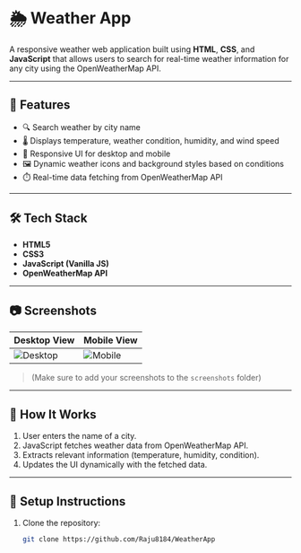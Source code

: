 # 🌦️ Weather App

A responsive weather web application built using **HTML**, **CSS**, and **JavaScript** that allows users to search for real-time weather information for any city using the OpenWeatherMap API.

---

## 🚀 Features

- 🔍 Search weather by city name
- 🌡️ Displays temperature, weather condition, humidity, and wind speed
- 📍 Responsive UI for desktop and mobile
- 🖼️ Dynamic weather icons and background styles based on conditions
- ⏱️ Real-time data fetching from OpenWeatherMap API

---

## 🛠️ Tech Stack

- **HTML5**
- **CSS3**
- **JavaScript (Vanilla JS)**
- **OpenWeatherMap API**

---

## 📷 Screenshots

| Desktop View                        | Mobile View                         |
|-------------------------------------|--------------------------------------|
| ![Desktop](screenshots/desktop.png) | ![Mobile](screenshots/mobile.png)    |

> (Make sure to add your screenshots to the `screenshots` folder)

---

## 🧩 How It Works

1. User enters the name of a city.
2. JavaScript fetches weather data from OpenWeatherMap API.
3. Extracts relevant information (temperature, humidity, condition).
4. Updates the UI dynamically with the fetched data.

---

## 🧪 Setup Instructions

1. Clone the repository:
   ```bash
   git clone https://github.com/Raju8184/WeatherApp
